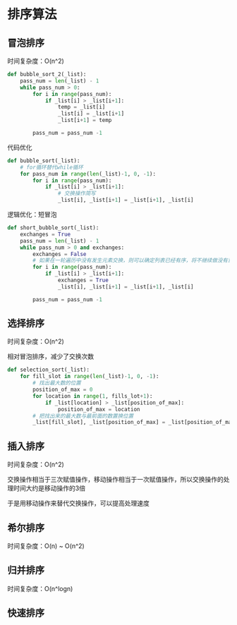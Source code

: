# 排序算法

## 冒泡排序

时间复杂度：O(n^2)

```python
def bubble_sort_2(_list):
    pass_num = len(_list) - 1
    while pass_num > 0:
        for i in range(pass_num):
            if _list[i] > _list[i+1]:
                temp = _list[i]
                _list[i] = _list[i+1]
                _list[i+1] = temp

        pass_num = pass_num -1
```

代码优化

```python
def bubble_sort(_list):
    # for循环替代while循环
    for pass_num in range(len(_list)-1, 0, -1):
        for i in range(pass_num):
            if _list[i] > _list[i+1]:
                # 交换操作简写
                _list[i], _list[i+1] = _list[i+1], _list[i]
```

逻辑优化：短冒泡

```python
def short_bubble_sort(_list):
    exchanges = True
    pass_num = len(_list) - 1
    while pass_num > 0 and exchanges:
        exchanges = False
        # 如果在一轮遍历中没有发生元素交换，则可以确定列表已经有序，将不继续做没有意义的循环
        for i in range(pass_num):
            if _list[i] > _list[i+1]:
                exchanges = True
                _list[i], _list[i+1] = _list[i+1], _list[i]

        pass_num = pass_num -1
```

## 选择排序

时间复杂度：O(n^2)

相对冒泡排序，减少了交换次数

```python
def selection_sort(_list):
    for fill_slot in range(len(_list)-1, 0, -1):
        # 找出最大数的位置
        position_of_max = 0
        for location in range(1, fills_lot+1):
            if _list[location] > _list[position_of_max]:
                position_of_max = location
        # 把找出来的最大数与最前面的数置换位置
        _list[fill_slot], _list[position_of_max] = _list[position_of_max], _list[fill_slot]
```

## 插入排序

时间复杂度：O(n^2)

交换操作相当于三次赋值操作，移动操作相当于一次赋值操作，所以交换操作的处理时间大约是移动操作的3倍

于是用移动操作来替代交换操作，可以提高处理速度

## 希尔排序

时间复杂度：O(n) ~ O(n^2)

## 归并排序

时间复杂度：O(n^logn)

## 快速排序
